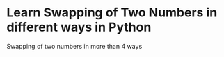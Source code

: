 # Learn Swapping of Two Numbers in different ways in Python
Swapping of two numbers in more than 4 ways
